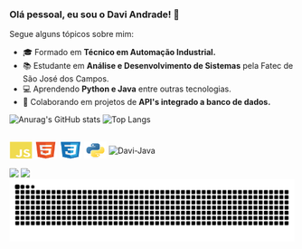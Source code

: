 ### Olá pessoal, eu sou o Davi Andrade! 👋

Segue alguns tópicos sobre mim:

- 🎓 Formado em **Técnico em Automação Industrial.**
- 📚 Estudante em **Análise e Desenvolvimento de Sistemas** pela Fatec de São José dos Campos.
- 💻 Aprendendo **Python e Java** entre outras tecnologias.
- 🤝 Colaborando em projetos de **API's integrado a banco de dados.**


![Anurag's GitHub stats](https://github-readme-stats.vercel.app/api?username=aandrade007&show_icons=true&theme=dark)
![Top Langs](https://github-readme-stats.vercel.app/api/top-langs/?username=aandrade007&layout=compact&theme=dark)

<div style="display: inline_block"><br>
  <img align="center" alt="Davi-Js" height="30" width="40" src="https://raw.githubusercontent.com/devicons/devicon/master/icons/javascript/javascript-plain.svg">
  <img align="center" alt="Davi-HTML" height="30" width="40" src="https://raw.githubusercontent.com/devicons/devicon/master/icons/html5/html5-original.svg">
  <img align="center" alt="Davi-CSS" height="30" width="40" src="https://raw.githubusercontent.com/devicons/devicon/master/icons/css3/css3-original.svg">
  <img align="center" alt="Davi-Python" height="30" width="40" src="https://raw.githubusercontent.com/devicons/devicon/master/icons/python/python-original.svg">
  <img align="center" alt="Davi-Java" height="30" width="40" src="https://cdn.jsdelivr.net/gh/devicons/devicon@latest/icons/java/java-original.svg"/>         
</div>
<br>
<div> 
  <a href="https://www.linkedin.com/in/daviandrade007/" target="_blank"><img src="https://img.shields.io/badge/-LinkedIn-%230077B5?style=for-the-badge&logo=linkedin&logoColor=white" target="_blank"></a> 
  <a href="mailto:amanciodavi2007@gmail.com" target="_blank"><img src="https://img.shields.io/badge/Gmail-D14836?style=for-the-badge&logo=gmail&logoColor=white" target="_blank"></a>
</div>

<picture align="center">
  <source media="(prefers-color-scheme: dark)" srcset="https://raw.githubusercontent.com/aandrade007/aandrade007/output/github-contribution-grid-snake-dark.svg">
  <source media="(prefers-color-scheme: light)" srcset="https://raw.githubusercontent.com/aandrade007/aandrade007/output/github-contribution-grid-snake-dark.svg">
  <img align="center" alt="github contribution grid snake animation" src="https://raw.githubusercontent.com/aandrade007/aandrade007/output/github-contribution-grid-snake.svg">
</picture>
